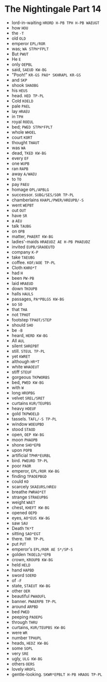 # The Nightingale Part 14

* lord-in-waiting `HRORD H-PB TPH H-PB WAEUGT`
* how `HOU`
* the `-T`
* old `OLD`
* emperor `EPL/ROR`
* was; `WA STPH*FPLT`
* But `PWUT`
* He `E`
* only `OEPBL`
* said, `SAEUD KW-BG`
* "Pooh!" `KR-GS PAO* SKHRAPL KR-GS`
* and `SKP`
* shook `SHAOBG`
* his `HEUS`
* head. `HED TP-PL`
* Cold `KOELD`
* pale `PAEL`
* lay `HRAEU`
* in `TPH`
* royal `ROEUL`
* bed; `PWED STPH*FPLT`
* whole `WHOEL`
* court `KORT`
* thought `THAUT`
* was `WA`
* dead, `TKED KW-BG`
* every `EF`
* one `WUPB`
* ran `RAPB`
* away `A/WAEU`
* to `TO`
* pay `PAEU`
* homage `OPL/APBLG`
* successor. `SUBG/SES/SOR TP-PL`
* chamberlains `KHAPL/PWER/HREUPB/-S`
* went `WEPBT`
* out `OUT`
* have `SR`
* a `AEU`
* talk `TAUBG`
* on `OPB`
* matter, `PHAERT KW-BG`
* ladies'-maids `HRAEUDZ AE H-PB PHAEUDZ`
* invited `EUPB/SRAOEUTD`
* company `K-P`
* take `TAEUBG`
* coffee. `KOF/AOE TP-PL`
* Cloth `KHRO*T`
* had `H`
* been `PW-PB`
* laid `HRAEUD`
* down `TKOUPB`
* halls `HAULS`
* passages, `PA*PBLGS KW-BG`
* so `SO`
* that `THA`
* not `TPHOT`
* footstep `TPAOT/STEP`
* should `SHO`
* be `-B`
* heard, `HERD KW-BG`
* All `AUL`
* silent `SHREPBT`
* still. `STEUL TP-PL`
* yet `KWRET`
* although `HR*T`
* white `WHAOEUT`
* stiff `STEUF`
* gorgeous `TKPWORBS`
* bed, `PWED KW-BG`
* with `W`
* long `HROPBG`
* velvet `SREL/SRET`
* curtains `KUR/TEUPBS`
* heavy `HOEUF`
* gold `TKPWOELD`
* tassels. `TAFL/-S TP-PL`
* window `WOEUPBD`
* stood `STAOD`
* open, `OEP KW-BG`
* moon `PHAOPB`
* shone `SHO*EPB`
* upon `POPB`
* artificial `TPHR*EURBL`
* bird. `PWEURD TP-PL`
* poor `PAOR`
* emperor, `EPL/ROR KW-BG`
* finding `TPAOEPBGD`
* could `KO`
* scarcely `SKAEURS/HREU`
* breathe `PWRAO*ET`
* strange `STRAEUPBG`
* weight `WAET`
* chest, `KHEFT KW-BG`
* opened `OEPD`
* eyes, `AO*EUS KW-BG`
* saw `SAU`
* Death `TK*T`
* sitting `SAO*EGT`
* there. `THR TP-PL`
* put `PUT`
* emperor's `EPL/ROR AE S*/SP-S`
* golden `TKOELD/*EPB`
* crown, `KROUPB KW-BG`
* held `HELD`
* hand `HAPBD`
* sword `SOERD`
* of `-F`
* state, `STAEUT KW-BG`
* other `OER`
* beautiful `PWAOUFL`
* banner. `PWAERPB TP-PL`
* around `ARPBD`
* bed `PWED`
* peeping `PAOEPG`
* through `THRU`
* curtains, `KUR/TEUPBS KW-BG`
* were `WR`
* number `TPHUPL`
* heads, `HEDZ KW-BG`
* some `SOPL`
* very `SRE`
* ugly, `ULG KW-BG`
* others `OERS`
* lovely `HROFL`
* gentle-looking. `SKWR*EPBLT H-PB HRAOG TP-PL`
